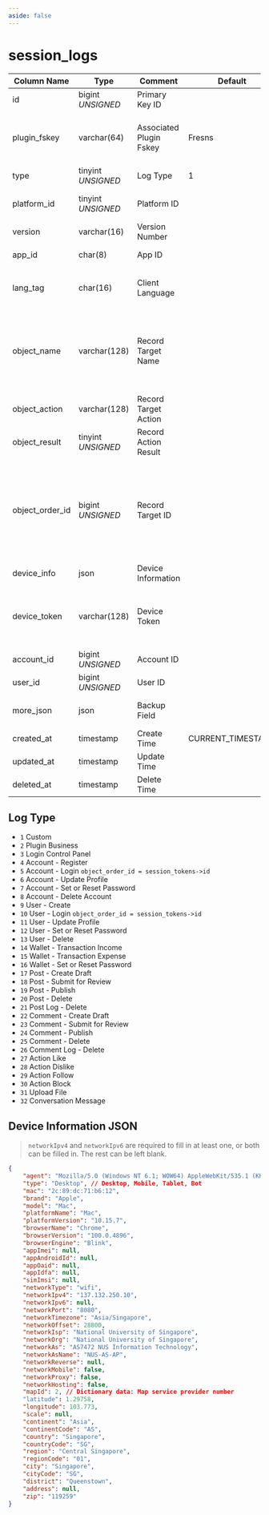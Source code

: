 ```yaml
---
aside: false
---
```


# session_logs

| Column Name | Type | Comment | Default | Null | Remark |
| --- | --- | --- | --- | --- | --- |
| id | bigint *UNSIGNED* | Primary Key ID |  | NO | Auto Increment |
| plugin_fskey | varchar(64) | Associated Plugin Fskey | Fresns | NO | Related field [plugins->fskey](../plugins/plugins.md)<br>Fresns represents the main program logs |
| type | tinyint *UNSIGNED* | Log Type | 1 | NO | See description below |
| platform_id | tinyint *UNSIGNED* | Platform ID |  | NO | Related key name [configs->item_key = platforms](../dictionary/platforms.md) |
| version | varchar(16) | Version Number |  | NO | Semantic versioning |
| app_id | char(8) | App ID |  | YES | [session_keys->app_id](session-keys.md) |
| lang_tag | char(16) | Client Language |  | YES | The language of the generated log, leave empty if multilingual is not enabled |
| object_name | varchar(128) | Record Target Name |  | NO | Function model name or interface path<br>For example, model name App\Models\Post<br>For example, interface path: /api/v2/account/login |
| object_action | varchar(128) | Record Target Action |  | YES | Action description, custom input content |
| object_result | tinyint *UNSIGNED* | Record Action Result |  | NO | 1. Unknown or in progress / 2. Success / 3. Failure |
| object_order_id | bigint *UNSIGNED* | Record Target ID |  | YES | For example, in case of a publish action, it represents the ID of the posted content<br>For plugin actions, this ID can be used to query the associated information recorded on the plugin side |
| device_info | json | Device Information |  | YES |  |
| device_token | varchar(128) | Device Token |  | YES | For example, iOS Device Token or Android Device Token<br>Can be used for push notifications |
| account_id | bigint *UNSIGNED* | Account ID |  | YES | Related field [accounts->id](../accounts/accounts.md) |
| user_id | bigint *UNSIGNED* | User ID |  | YES | Related field [users->id](../users/users.md) |
| more_json | json | Backup Field |  | YES | For example, storing operation action snapshots |
| created_at | timestamp | Create Time | CURRENT_TIMESTAMP | NO |  |
| updated_at | timestamp | Update Time |  | YES |  |
| deleted_at | timestamp | Delete Time |  | YES |  |

## Log Type

- `1` Custom
- `2` Plugin Business
- `3` Login Control Panel
- `4` Account - Register
- `5` Account - Login `object_order_id = session_tokens->id`
- `6` Account - Update Profile
- `7` Account - Set or Reset Password
- `8` Account - Delete Account
- `9` User - Create
- `10` User - Login `object_order_id = session_tokens->id`
- `11` User - Update Profile
- `12` User - Set or Reset Password
- `13` User - Delete
- `14` Wallet - Transaction Income
- `15` Wallet - Transaction Expense
- `16` Wallet - Set or Reset Password
- `17` Post - Create Draft
- `18` Post - Submit for Review
- `19` Post - Publish
- `20` Post - Delete
- `21` Post Log - Delete
- `22` Comment - Create Draft
- `23` Comment - Submit for Review
- `24` Comment - Publish
- `25` Comment - Delete
- `26` Comment Log - Delete
- `27` Action Like
- `28` Action Dislike
- `29` Action Follow
- `30` Action Block
- `31` Upload File
- `32` Conversation Message

## Device Information JSON

> `networkIpv4` and `networkIpv6` are required to fill in at least one, or both can be filled in. The rest can be left blank.

```json
{
    "agent": "Mozilla/5.0 (Windows NT 6.1; WOW64) AppleWebKit/535.1 (KHTML, like Gecko) Chrome/14.0.835.202 Safari/535.1",
    "type": "Desktop", // Desktop, Mobile, Tablet, Bot
    "mac": "2c:89:dc:71:b6:12",
    "brand": "Apple",
    "model": "Mac",
    "platformName": "Mac",
    "platformVersion": "10.15.7",
    "browserName": "Chrome",
    "browserVersion": "100.0.4896",
    "browserEngine": "Blink",
    "appImei": null,
    "appAndroidId": null,
    "appOaid": null,
    "appIdfa": null,
    "simImsi": null,
    "networkType": "wifi",
    "networkIpv4": "137.132.250.10",
    "networkIpv6": null,
    "networkPort": "8080",
    "networkTimezone": "Asia/Singapore",
    "networkOffset": 28800,
    "networkIsp": "National University of Singapore",
    "networkOrg": "National University of Singapore",
    "networkAs": "AS7472 NUS Information Technology",
    "networkAsName": "NUS-AS-AP",
    "networkReverse": null,
    "networkMobile": false,
    "networkProxy": false,
    "networkHosting": false,
    "mapId": 2, // Dictionary data: Map service provider number
    "latitude": 1.29758,
    "longitude": 103.773,
    "scale": null,
    "continent": "Asia",
    "continentCode": "AS",
    "country": "Singapore",
    "countryCode": "SG",
    "region": "Central Singapore",
    "regionCode": "01",
    "city": "Singapore",
    "cityCode": "SG",
    "district": "Queenstown",
    "address": null,
    "zip": "119259"
}
```
